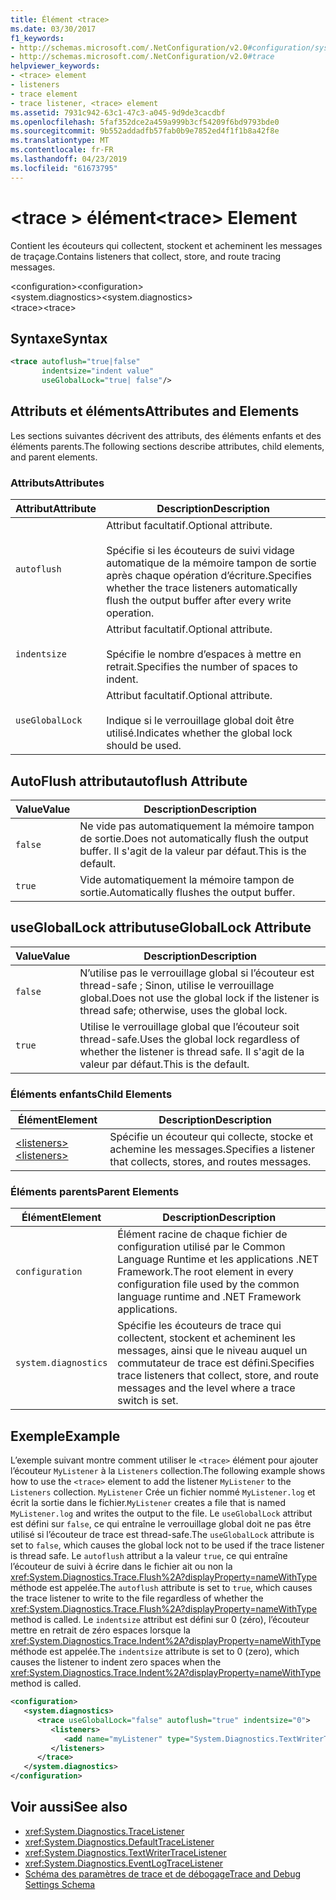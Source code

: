 ```yaml
---
title: Élément <trace>
ms.date: 03/30/2017
f1_keywords:
- http://schemas.microsoft.com/.NetConfiguration/v2.0#configuration/system.diagnostics/trace
- http://schemas.microsoft.com/.NetConfiguration/v2.0#trace
helpviewer_keywords:
- <trace> element
- listeners
- trace element
- trace listener, <trace> element
ms.assetid: 7931c942-63c1-47c3-a045-9d9de3cacdbf
ms.openlocfilehash: 5faf352dce2a459a999b3cf54209f6bd9793bde0
ms.sourcegitcommit: 9b552addadfb57fab0b9e7852ed4f1f1b8a42f8e
ms.translationtype: MT
ms.contentlocale: fr-FR
ms.lasthandoff: 04/23/2019
ms.locfileid: "61673795"
---
```

# <a name="trace-element"></a><span data-ttu-id="4ec16-102">\<trace > élément</span><span class="sxs-lookup"><span data-stu-id="4ec16-102">\<trace> Element</span></span>
<span data-ttu-id="4ec16-103">Contient les écouteurs qui collectent, stockent et acheminent les messages de traçage.</span><span class="sxs-lookup"><span data-stu-id="4ec16-103">Contains listeners that collect, store, and route tracing messages.</span></span>  
  
 <span data-ttu-id="4ec16-104">\<configuration></span><span class="sxs-lookup"><span data-stu-id="4ec16-104">\<configuration></span></span>  
<span data-ttu-id="4ec16-105">\<system.diagnostics></span><span class="sxs-lookup"><span data-stu-id="4ec16-105">\<system.diagnostics></span></span>  
<span data-ttu-id="4ec16-106">\<trace></span><span class="sxs-lookup"><span data-stu-id="4ec16-106">\<trace></span></span>  
  
## <a name="syntax"></a><span data-ttu-id="4ec16-107">Syntaxe</span><span class="sxs-lookup"><span data-stu-id="4ec16-107">Syntax</span></span>  
  
```xml  
<trace autoflush="true|false"   
       indentsize="indent value"  
       useGlobalLock="true| false"/>  
```  
  
## <a name="attributes-and-elements"></a><span data-ttu-id="4ec16-108">Attributs et éléments</span><span class="sxs-lookup"><span data-stu-id="4ec16-108">Attributes and Elements</span></span>  
 <span data-ttu-id="4ec16-109">Les sections suivantes décrivent des attributs, des éléments enfants et des éléments parents.</span><span class="sxs-lookup"><span data-stu-id="4ec16-109">The following sections describe attributes, child elements, and parent elements.</span></span>  
  
### <a name="attributes"></a><span data-ttu-id="4ec16-110">Attributs</span><span class="sxs-lookup"><span data-stu-id="4ec16-110">Attributes</span></span>  
  
|<span data-ttu-id="4ec16-111">Attribut</span><span class="sxs-lookup"><span data-stu-id="4ec16-111">Attribute</span></span>|<span data-ttu-id="4ec16-112">Description</span><span class="sxs-lookup"><span data-stu-id="4ec16-112">Description</span></span>|  
|---------------|-----------------|  
|`autoflush`|<span data-ttu-id="4ec16-113">Attribut facultatif.</span><span class="sxs-lookup"><span data-stu-id="4ec16-113">Optional attribute.</span></span><br /><br /> <span data-ttu-id="4ec16-114">Spécifie si les écouteurs de suivi vidage automatique de la mémoire tampon de sortie après chaque opération d’écriture.</span><span class="sxs-lookup"><span data-stu-id="4ec16-114">Specifies whether the trace listeners automatically flush the output buffer after every write operation.</span></span>|  
|`indentsize`|<span data-ttu-id="4ec16-115">Attribut facultatif.</span><span class="sxs-lookup"><span data-stu-id="4ec16-115">Optional attribute.</span></span><br /><br /> <span data-ttu-id="4ec16-116">Spécifie le nombre d’espaces à mettre en retrait.</span><span class="sxs-lookup"><span data-stu-id="4ec16-116">Specifies the number of spaces to indent.</span></span>|  
|`useGlobalLock`|<span data-ttu-id="4ec16-117">Attribut facultatif.</span><span class="sxs-lookup"><span data-stu-id="4ec16-117">Optional attribute.</span></span><br /><br /> <span data-ttu-id="4ec16-118">Indique si le verrouillage global doit être utilisé.</span><span class="sxs-lookup"><span data-stu-id="4ec16-118">Indicates whether the global lock should be used.</span></span>|  
  
## <a name="autoflush-attribute"></a><span data-ttu-id="4ec16-119">AutoFlush attribut</span><span class="sxs-lookup"><span data-stu-id="4ec16-119">autoflush Attribute</span></span>  
  
|<span data-ttu-id="4ec16-120">Value</span><span class="sxs-lookup"><span data-stu-id="4ec16-120">Value</span></span>|<span data-ttu-id="4ec16-121">Description</span><span class="sxs-lookup"><span data-stu-id="4ec16-121">Description</span></span>|  
|-----------|-----------------|  
|`false`|<span data-ttu-id="4ec16-122">Ne vide pas automatiquement la mémoire tampon de sortie.</span><span class="sxs-lookup"><span data-stu-id="4ec16-122">Does not automatically flush the output buffer.</span></span> <span data-ttu-id="4ec16-123">Il s'agit de la valeur par défaut.</span><span class="sxs-lookup"><span data-stu-id="4ec16-123">This is the default.</span></span>|  
|`true`|<span data-ttu-id="4ec16-124">Vide automatiquement la mémoire tampon de sortie.</span><span class="sxs-lookup"><span data-stu-id="4ec16-124">Automatically flushes the output buffer.</span></span>|  
  
## <a name="usegloballock-attribute"></a><span data-ttu-id="4ec16-125">useGlobalLock attribut</span><span class="sxs-lookup"><span data-stu-id="4ec16-125">useGlobalLock Attribute</span></span>  
  
|<span data-ttu-id="4ec16-126">Value</span><span class="sxs-lookup"><span data-stu-id="4ec16-126">Value</span></span>|<span data-ttu-id="4ec16-127">Description</span><span class="sxs-lookup"><span data-stu-id="4ec16-127">Description</span></span>|  
|-----------|-----------------|  
|`false`|<span data-ttu-id="4ec16-128">N’utilise pas le verrouillage global si l’écouteur est thread-safe ; Sinon, utilise le verrouillage global.</span><span class="sxs-lookup"><span data-stu-id="4ec16-128">Does not use the global lock if the listener is thread safe; otherwise, uses the global lock.</span></span>|  
|`true`|<span data-ttu-id="4ec16-129">Utilise le verrouillage global que l’écouteur soit thread-safe.</span><span class="sxs-lookup"><span data-stu-id="4ec16-129">Uses the global lock regardless of whether the listener is thread safe.</span></span> <span data-ttu-id="4ec16-130">Il s'agit de la valeur par défaut.</span><span class="sxs-lookup"><span data-stu-id="4ec16-130">This is the default.</span></span>|  
  
### <a name="child-elements"></a><span data-ttu-id="4ec16-131">Éléments enfants</span><span class="sxs-lookup"><span data-stu-id="4ec16-131">Child Elements</span></span>  
  
|<span data-ttu-id="4ec16-132">Élément</span><span class="sxs-lookup"><span data-stu-id="4ec16-132">Element</span></span>|<span data-ttu-id="4ec16-133">Description</span><span class="sxs-lookup"><span data-stu-id="4ec16-133">Description</span></span>|  
|-------------|-----------------|  
|[<span data-ttu-id="4ec16-134">\<listeners></span><span class="sxs-lookup"><span data-stu-id="4ec16-134">\<listeners></span></span>](../../../../../docs/framework/configure-apps/file-schema/trace-debug/listeners-element-for-trace.md)|<span data-ttu-id="4ec16-135">Spécifie un écouteur qui collecte, stocke et achemine les messages.</span><span class="sxs-lookup"><span data-stu-id="4ec16-135">Specifies a listener that collects, stores, and routes messages.</span></span>|  
  
### <a name="parent-elements"></a><span data-ttu-id="4ec16-136">Éléments parents</span><span class="sxs-lookup"><span data-stu-id="4ec16-136">Parent Elements</span></span>  
  
|<span data-ttu-id="4ec16-137">Élément</span><span class="sxs-lookup"><span data-stu-id="4ec16-137">Element</span></span>|<span data-ttu-id="4ec16-138">Description</span><span class="sxs-lookup"><span data-stu-id="4ec16-138">Description</span></span>|  
|-------------|-----------------|  
|`configuration`|<span data-ttu-id="4ec16-139">Élément racine de chaque fichier de configuration utilisé par le Common Language Runtime et les applications .NET Framework.</span><span class="sxs-lookup"><span data-stu-id="4ec16-139">The root element in every configuration file used by the common language runtime and .NET Framework applications.</span></span>|  
|`system.diagnostics`|<span data-ttu-id="4ec16-140">Spécifie les écouteurs de trace qui collectent, stockent et acheminent les messages, ainsi que le niveau auquel un commutateur de trace est défini.</span><span class="sxs-lookup"><span data-stu-id="4ec16-140">Specifies trace listeners that collect, store, and route messages and the level where a trace switch is set.</span></span>|  
  
## <a name="example"></a><span data-ttu-id="4ec16-141">Exemple</span><span class="sxs-lookup"><span data-stu-id="4ec16-141">Example</span></span>  
 <span data-ttu-id="4ec16-142">L’exemple suivant montre comment utiliser le `<trace>` élément pour ajouter l’écouteur `MyListener` à la `Listeners` collection.</span><span class="sxs-lookup"><span data-stu-id="4ec16-142">The following example shows how to use the `<trace>` element to add the listener `MyListener` to the `Listeners` collection.</span></span> <span data-ttu-id="4ec16-143">`MyListener` Crée un fichier nommé `MyListener.log` et écrit la sortie dans le fichier.</span><span class="sxs-lookup"><span data-stu-id="4ec16-143">`MyListener` creates a file that is named `MyListener.log` and writes the output to the file.</span></span> <span data-ttu-id="4ec16-144">Le `useGlobalLock` attribut est défini sur `false`, ce qui entraîne le verrouillage global doit ne pas être utilisé si l’écouteur de trace est thread-safe.</span><span class="sxs-lookup"><span data-stu-id="4ec16-144">The `useGlobalLock` attribute is set to `false`, which causes the global lock not to be used if the trace listener is thread safe.</span></span> <span data-ttu-id="4ec16-145">Le `autoflush` attribut a la valeur `true`, ce qui entraîne l’écouteur de suivi à écrire dans le fichier ait ou non la <xref:System.Diagnostics.Trace.Flush%2A?displayProperty=nameWithType> méthode est appelée.</span><span class="sxs-lookup"><span data-stu-id="4ec16-145">The `autoflush` attribute is set to `true`, which causes the trace listener to write to the file regardless of whether the <xref:System.Diagnostics.Trace.Flush%2A?displayProperty=nameWithType> method is called.</span></span> <span data-ttu-id="4ec16-146">Le `indentsize` attribut est défini sur 0 (zéro), l’écouteur mettre en retrait de zéro espaces lorsque la <xref:System.Diagnostics.Trace.Indent%2A?displayProperty=nameWithType> méthode est appelée.</span><span class="sxs-lookup"><span data-stu-id="4ec16-146">The `indentsize` attribute is set to 0 (zero), which causes the listener to indent zero spaces when the <xref:System.Diagnostics.Trace.Indent%2A?displayProperty=nameWithType> method is called.</span></span>  
  
```xml  
<configuration>  
   <system.diagnostics>  
      <trace useGlobalLock="false" autoflush="true" indentsize="0">  
         <listeners>  
            <add name="myListener" type="System.Diagnostics.TextWriterTraceListener, system version=1.0.3300.0, Culture=neutral, PublicKeyToken=b77a5c561934e089" initializeData="c:\myListener.log" />  
         </listeners>  
      </trace>  
   </system.diagnostics>  
</configuration>  
```  
  
## <a name="see-also"></a><span data-ttu-id="4ec16-147">Voir aussi</span><span class="sxs-lookup"><span data-stu-id="4ec16-147">See also</span></span>

- <xref:System.Diagnostics.TraceListener>
- <xref:System.Diagnostics.DefaultTraceListener>
- <xref:System.Diagnostics.TextWriterTraceListener>
- <xref:System.Diagnostics.EventLogTraceListener>
- [<span data-ttu-id="4ec16-148">Schéma des paramètres de trace et de débogage</span><span class="sxs-lookup"><span data-stu-id="4ec16-148">Trace and Debug Settings Schema</span></span>](../../../../../docs/framework/configure-apps/file-schema/trace-debug/index.md)
